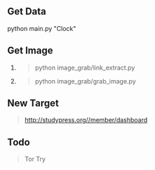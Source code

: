 
## Get Data
python main.py "Clock"

## Get Image 
1. > python image_grab/link_extract.py
2. > python image_grab/grab_image.py

## New Target
> http://studypress.org//member/dashboard

## Todo
> Tor Try